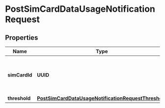 

# PostSimCardDataUsageNotificationRequest


## Properties

| Name | Type | Description | Notes |
|------------ | ------------- | ------------- | -------------|
|**simCardId** | **UUID** | The identification UUID of the related SIM card resource. |  |
|**threshold** | [**PostSimCardDataUsageNotificationRequestThreshold**](PostSimCardDataUsageNotificationRequestThreshold.md) |  |  |



